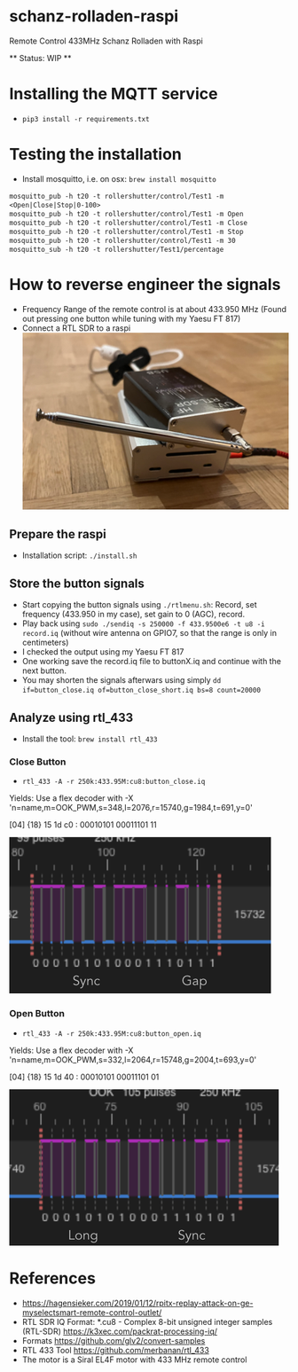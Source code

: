 # schanz-rolladen-raspi
Remote Control 433MHz Schanz Rolladen with Raspi

** Status: WIP **





# Installing the MQTT service
+ `pip3 install -r requirements.txt`

# Testing the installation
+ Install mosquitto, i.e. on osx: `brew install mosquitto`
```
mosquitto_pub -h t20 -t rollershutter/control/Test1 -m <Open|Close|Stop|0-100>
mosquitto_pub -h t20 -t rollershutter/control/Test1 -m Open
mosquitto_pub -h t20 -t rollershutter/control/Test1 -m Close
mosquitto_pub -h t20 -t rollershutter/control/Test1 -m Stop
mosquitto_pub -h t20 -t rollershutter/control/Test1 -m 30
mosquitto_sub -h t20 -t rollershutter/Test1/percentage
```


# How to reverse engineer the signals

+ Frequency Range of the remote control is at about 433.950 MHz (Found out pressing one button while tuning with my Yaesu FT 817)
+ Connect a RTL SDR to a raspi
![Raspi with RTL SDR](doc/raspi_rtl.png)

## Prepare the raspi
+ Installation script: `./install.sh`

## Store the button signals
+ Start copying the button signals using `./rtlmenu.sh`: Record, set frequency (433.950 in my case), set gain to 0 (AGC), record.
+ Play back using `sudo ./sendiq -s 250000 -f 433.9500e6 -t u8 -i record.iq` (without wire antenna on GPIO7, so that the range is only in centimeters)
+ I checked the output using my Yaesu FT 817
+ One working save the record.iq file to buttonX.iq and continue with the next button.
+ You may shorten the signals afterwars using simply `dd if=button_close.iq of=button_close_short.iq bs=8 count=20000`

## Analyze using rtl_433
+ Install the tool: `brew install rtl_433`

### Close Button
+ `rtl_433 -A -r 250k:433.95M:cu8:button_close.iq`

Yields: Use a flex decoder with -X 'n=name,m=OOK_PWM,s=348,l=2076,r=15740,g=1984,t=691,y=0'

  [04] {18} 15 1d c0  : 00010101 00011101 11

![Close Button Pulse](doc/pulse_close.png)

### Open Button
+ `rtl_433 -A -r 250k:433.95M:cu8:button_open.iq`

Yields: Use a flex decoder with -X 'n=name,m=OOK_PWM,s=332,l=2064,r=15748,g=2004,t=693,y=0'

  [04] {18} 15 1d 40  : 00010101 00011101 01

![Open Button Pulse](doc/pulse_open.png)





# References
- https://hagensieker.com/2019/01/12/rpitx-replay-attack-on-ge-myselectsmart-remote-control-outlet/
- RTL SDR IQ Format: *.cu8 - Complex 8-bit unsigned integer samples (RTL-SDR) https://k3xec.com/packrat-processing-iq/
- Formats https://github.com/glv2/convert-samples
- RTL 433 Tool https://github.com/merbanan/rtl_433
- The motor is a Siral EL4F motor with 433 MHz remote control
